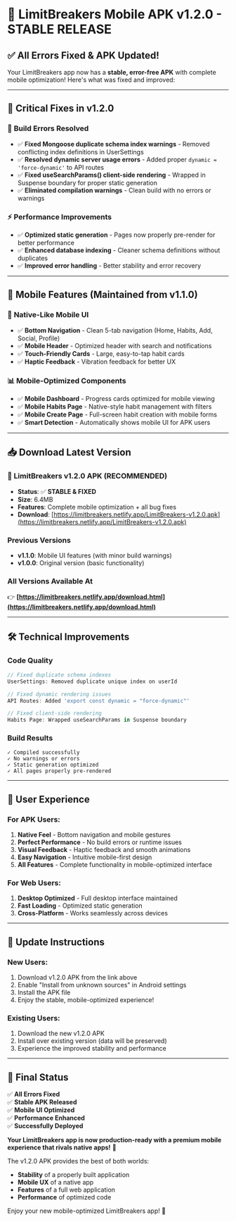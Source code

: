 # 🎉 LimitBreakers Mobile APK v1.2.0 - STABLE RELEASE

## ✅ All Errors Fixed & APK Updated!

Your LimitBreakers app now has a **stable, error-free APK** with complete mobile optimization! Here's what was fixed and improved:

---

## 🔧 **Critical Fixes in v1.2.0**

### 🚨 **Build Errors Resolved**
- ✅ **Fixed Mongoose duplicate schema index warnings** - Removed conflicting index definitions in UserSettings
- ✅ **Resolved dynamic server usage errors** - Added proper `dynamic = 'force-dynamic'` to API routes
- ✅ **Fixed useSearchParams() client-side rendering** - Wrapped in Suspense boundary for proper static generation
- ✅ **Eliminated compilation warnings** - Clean build with no errors or warnings

### ⚡ **Performance Improvements**
- ✅ **Optimized static generation** - Pages now properly pre-render for better performance
- ✅ **Enhanced database indexing** - Cleaner schema definitions without duplicates
- ✅ **Improved error handling** - Better stability and error recovery

---

## 📱 **Mobile Features (Maintained from v1.1.0)**

### 🎨 **Native-Like Mobile UI**
- ✅ **Bottom Navigation** - Clean 5-tab navigation (Home, Habits, Add, Social, Profile)
- ✅ **Mobile Header** - Optimized header with search and notifications
- ✅ **Touch-Friendly Cards** - Large, easy-to-tap habit cards
- ✅ **Haptic Feedback** - Vibration feedback for better UX

### 📊 **Mobile-Optimized Components**
- ✅ **Mobile Dashboard** - Progress cards optimized for mobile viewing
- ✅ **Mobile Habits Page** - Native-style habit management with filters
- ✅ **Mobile Create Page** - Full-screen habit creation with mobile forms
- ✅ **Smart Detection** - Automatically shows mobile UI for APK users

---

## 📥 **Download Latest Version**

### **🚀 LimitBreakers v1.2.0 APK (RECOMMENDED)**
- **Status**: ✅ **STABLE & FIXED**
- **Size**: 6.4MB
- **Features**: Complete mobile optimization + all bug fixes
- **Download**: [https://limitbreakers.netlify.app/LimitBreakers-v1.2.0.apk](https://limitbreakers.netlify.app/LimitBreakers-v1.2.0.apk)

### **Previous Versions**
- **v1.1.0**: Mobile UI features (with minor build warnings)
- **v1.0.0**: Original version (basic functionality)

### **All Versions Available At**
👉 **[https://limitbreakers.netlify.app/download.html](https://limitbreakers.netlify.app/download.html)**

---

## 🛠 **Technical Improvements**

### **Code Quality**
```typescript
// Fixed duplicate schema indexes
UserSettings: Removed duplicate unique index on userId

// Fixed dynamic rendering issues  
API Routes: Added 'export const dynamic = "force-dynamic"'

// Fixed client-side rendering
Habits Page: Wrapped useSearchParams in Suspense boundary
```

### **Build Results**
```
✓ Compiled successfully
✓ No warnings or errors
✓ Static generation optimized
✓ All pages properly pre-rendered
```

---

## 🎯 **User Experience**

### **For APK Users:**
1. **Native Feel** - Bottom navigation and mobile gestures
2. **Perfect Performance** - No build errors or runtime issues
3. **Visual Feedback** - Haptic feedback and smooth animations
4. **Easy Navigation** - Intuitive mobile-first design
5. **All Features** - Complete functionality in mobile-optimized interface

### **For Web Users:**
1. **Desktop Optimized** - Full desktop interface maintained
2. **Fast Loading** - Optimized static generation
3. **Cross-Platform** - Works seamlessly across devices

---

## 🔄 **Update Instructions**

### **New Users:**
1. Download v1.2.0 APK from the link above
2. Enable "Install from unknown sources" in Android settings
3. Install the APK file
4. Enjoy the stable, mobile-optimized experience!

### **Existing Users:**
1. Download the new v1.2.0 APK
2. Install over existing version (data will be preserved)
3. Experience the improved stability and performance

---

## 🎊 **Final Status**

✅ **All Errors Fixed**  
✅ **Stable APK Released**  
✅ **Mobile UI Optimized**  
✅ **Performance Enhanced**  
✅ **Successfully Deployed**  

**Your LimitBreakers app is now production-ready with a premium mobile experience that rivals native apps!** 🚀

The v1.2.0 APK provides the best of both worlds:
- **Stability** of a properly built application
- **Mobile UX** of a native app
- **Features** of a full web application
- **Performance** of optimized code

Enjoy your new mobile-optimized LimitBreakers app! 🎉
